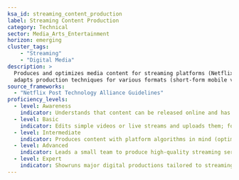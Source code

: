 ```yaml
---  
ksa_id: streaming_content_production  
label: Streaming Content Production  
category: Technical  
sector: Media_Arts_Entertainment  
horizon: emerging  
cluster_tags: 
    - "Streaming"
    - "Digital Media"
description: >  
  Produces and optimizes media content for streaming platforms (Netflix, YouTube, Twitch, etc.);  
  adapts production techniques for various formats (short-form mobile videos vs. long-form series), manages encoding settings, and uses platform analytics to guide content strategy and audience engagement.  
source_frameworks:  
  - "Netflix Post Technology Alliance Guidelines"  
proficiency_levels:  
  - level: Awareness  
    indicator: Understands that content can be released online and has basic familiarity with major streaming services and their content styles.  
  - level: Basic  
    indicator: Edits simple videos or live streams and uploads them; follows platform guidelines for formats (e.g., aspect ratio, duration limits on certain social platforms).  
  - level: Intermediate  
    indicator: Produces content with platform algorithms in mind (optimising thumbnails, titles, metadata); manages a consistent release schedule; monitors viewer metrics (watch time, drop-off) to adjust content.  
  - level: Advanced  
    indicator: Leads a small team to produce high-quality streaming series or live shows; utilises advanced encoding/bitrate tuning for different bandwidths; engages with the audience community for feedback and retention.  
  - level: Expert  
    indicator: Showruns major digital productions tailored to streaming; coordinates multi-platform releases; uses deep analytics and A/B testing for content decisions; aligns production values with Netflix/OTT industry technical standards.  
---  
```

